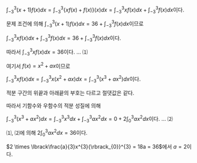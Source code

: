 $\int_{- 3}^{3}{(x + 1)f(x)dx} = \int_{- 3}^{3}{\{ xf(x) + f(x)\}(x)dx} = \int_{- 3}^{3}{xf(x)dx} + \int_{- 3}^{3}{f(x)dx}$이다.

문제 조건에 의해 $\int_{- 3}^{ 3}{(x + 1)f(x) dx} = 36 + \int_{- 3}^{ 3}{f(x) dx}$이므로

$\int_{- 3}^{ 3}{xf(x) dx} + \int_{- 3}^{ 3}{f(x) dx} = 36 + \int_{- 3}^{ 3}{f(x) dx}$이다.

따라서 $\int_{- 3}^{ 3}{xf(x) dx} = 36$이다. ... ⑴

여기서 $f(x) = x^{2} + ax$이므로

$\int_{- 3}^{ 3}{xf(x) dx} = \int_{- 3}^{ 3}{x(x^{2} + ax) dx} = \int_{- 3}^{ 3}{(x^{3} + {ax}^{2}) dx}$이다.

적분 구간의 위끝과 아래끝의 부호는 다르고 절댓값은 같다.

따라서 기함수와 우함수의 적분 성질에 의해

$\int_{- 3}^{ 3}{(x^{3} + {ax}^{2}) dx} = \int_{- 3}^{ 3}{x^{3}dx} + \int_{- 3}^{ 3}{{ax}^{2}dx} = 0 + 2\int_{0}^{ 3}{{ax}^{2}dx}$이다. ... ⑵

⑴, ⑵에 의해 $2\int_{0}^{ 3}{{ax}^{2}dx} = 36$이다.

$2 \times \lbrack\frac{a}{3}x^{3}{\rbrack_{0}}^{3} = 18a = 36$에서 $a = 2$이다.
